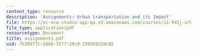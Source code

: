 ```yaml
---
content_type: resource
description: 'Assignments: Urban transportation and its Impact'
file: https://ol-ocw-studio-app-qa.s3.amazonaws.com/courses/11-943j-urban-transportation-land-use-and-the-environment-spring-2002/7b38077c2466337729c91505b922dc82_assignment1.pdf
file_type: application/pdf
resourcetype: Document
title: assignment1.pdf
uid: 7b38077c-2466-3377-29c9-1505b922dc82
---
```

